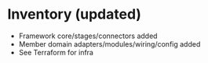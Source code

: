 # Inventory (updated)
- Framework core/stages/connectors added
- Member domain adapters/modules/wiring/config added
- See Terraform for infra
